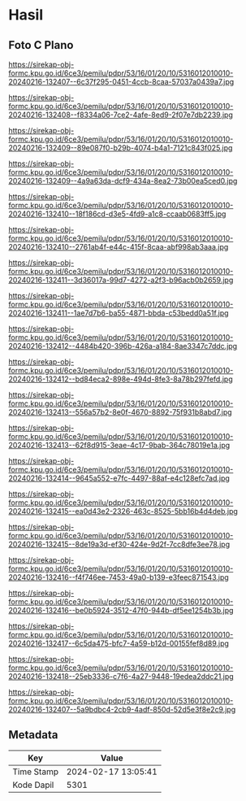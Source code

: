 # Hasil

## Foto C Plano

https://sirekap-obj-formc.kpu.go.id/6ce3/pemilu/pdpr/53/16/01/20/10/5316012010010-20240216-132407--6c37f295-0451-4ccb-8caa-57037a0439a7.jpg

https://sirekap-obj-formc.kpu.go.id/6ce3/pemilu/pdpr/53/16/01/20/10/5316012010010-20240216-132408--f8334a06-7ce2-4afe-8ed9-2f07e7db2239.jpg

https://sirekap-obj-formc.kpu.go.id/6ce3/pemilu/pdpr/53/16/01/20/10/5316012010010-20240216-132409--89e087f0-b29b-4074-b4a1-7121c843f025.jpg

https://sirekap-obj-formc.kpu.go.id/6ce3/pemilu/pdpr/53/16/01/20/10/5316012010010-20240216-132409--4a9a63da-dcf9-434a-8ea2-73b00ea5ced0.jpg

https://sirekap-obj-formc.kpu.go.id/6ce3/pemilu/pdpr/53/16/01/20/10/5316012010010-20240216-132410--18f186cd-d3e5-4fd9-a1c8-ccaab0683ff5.jpg

https://sirekap-obj-formc.kpu.go.id/6ce3/pemilu/pdpr/53/16/01/20/10/5316012010010-20240216-132410--2761ab4f-e44c-415f-8caa-abf998ab3aaa.jpg

https://sirekap-obj-formc.kpu.go.id/6ce3/pemilu/pdpr/53/16/01/20/10/5316012010010-20240216-132411--3d36017a-99d7-4272-a2f3-b96acb0b2659.jpg

https://sirekap-obj-formc.kpu.go.id/6ce3/pemilu/pdpr/53/16/01/20/10/5316012010010-20240216-132411--1ae7d7b6-ba55-4871-bbda-c53bedd0a51f.jpg

https://sirekap-obj-formc.kpu.go.id/6ce3/pemilu/pdpr/53/16/01/20/10/5316012010010-20240216-132412--4484b420-396b-426a-a184-8ae3347c7ddc.jpg

https://sirekap-obj-formc.kpu.go.id/6ce3/pemilu/pdpr/53/16/01/20/10/5316012010010-20240216-132412--bd84eca2-898e-494d-8fe3-8a78b297fefd.jpg

https://sirekap-obj-formc.kpu.go.id/6ce3/pemilu/pdpr/53/16/01/20/10/5316012010010-20240216-132413--556a57b2-8e0f-4670-8892-75f931b8abd7.jpg

https://sirekap-obj-formc.kpu.go.id/6ce3/pemilu/pdpr/53/16/01/20/10/5316012010010-20240216-132413--62f8d915-3eae-4c17-9bab-364c78019e1a.jpg

https://sirekap-obj-formc.kpu.go.id/6ce3/pemilu/pdpr/53/16/01/20/10/5316012010010-20240216-132414--9645a552-e7fc-4497-88af-e4c128efc7ad.jpg

https://sirekap-obj-formc.kpu.go.id/6ce3/pemilu/pdpr/53/16/01/20/10/5316012010010-20240216-132415--ea0d43e2-2326-463c-8525-5bb16b4d4deb.jpg

https://sirekap-obj-formc.kpu.go.id/6ce3/pemilu/pdpr/53/16/01/20/10/5316012010010-20240216-132415--8de19a3d-ef30-424e-9d2f-7cc8dfe3ee78.jpg

https://sirekap-obj-formc.kpu.go.id/6ce3/pemilu/pdpr/53/16/01/20/10/5316012010010-20240216-132416--f4f746ee-7453-49a0-b139-e3feec871543.jpg

https://sirekap-obj-formc.kpu.go.id/6ce3/pemilu/pdpr/53/16/01/20/10/5316012010010-20240216-132416--be0b5924-3512-47f0-944b-df5ee1254b3b.jpg

https://sirekap-obj-formc.kpu.go.id/6ce3/pemilu/pdpr/53/16/01/20/10/5316012010010-20240216-132417--6c5da475-bfc7-4a59-b12d-00155fef8d89.jpg

https://sirekap-obj-formc.kpu.go.id/6ce3/pemilu/pdpr/53/16/01/20/10/5316012010010-20240216-132418--25eb3336-c7f6-4a27-9448-19edea2ddc21.jpg

https://sirekap-obj-formc.kpu.go.id/6ce3/pemilu/pdpr/53/16/01/20/10/5316012010010-20240216-132407--5a9bdbc4-2cb9-4adf-850d-52d5e3f8e2c9.jpg


## Metadata

| Key        | Value               |
| ---------- | ------------------- |
| Time Stamp | 2024-02-17 13:05:41 |
| Kode Dapil | 5301                |



